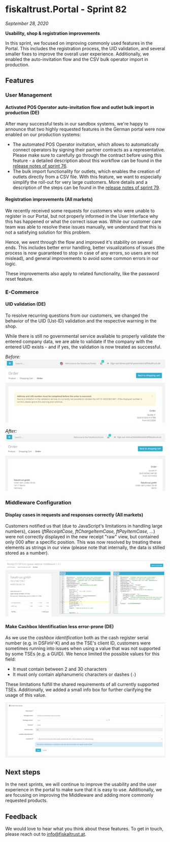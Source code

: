 # fiskaltrust.Portal - Sprint 82
_September 28, 2020_

**Usability, shop & registration improvements**

In this sprint, we focused on improving commonly used features in the Portal. This includes the registration process, the UID validation, and several smaller fixes to improve the overall user experience. Additionally, we enabled the auto-invitation flow and the CSV bulk operator import in production.

## Features

### User Management

#### Activated POS Operator auto-invitation flow and outlet bulk import in production (DE)
After many successful tests in our sandbox systems, we're happy to announce that two highly requested features in the German portal were now enabled on our production systems:
- The automated POS Operator invitation, which allows to automatically connect operators by signing their partner contracts as a representative. Please make sure to carefully go through the contract before using this feature - a detailed description about this workflow can be found in the [release notes of sprint 76](portal-sprint-76.md#automatic-onboarding-of-posoperators-preview-germany-only).
- The bulk import functionality for outlets, which enables the creation of outlets directly from a CSV file. With this feature, we want to especially simplify the roll-out for very large customers. More details and a description of the steps can be found in the [release notes of sprint 79](portal-sprint-79.md#outlet-csv-import).

#### Registration improvements (All markets)
We recently received some requests for customers who were unable to register in our Portal, but not properly informed in the User Interface why this has happened or what the correct issue was. While our customer care team was able to resolve these issues manually, we understand that this is not a satisfying solution for this problem.

Hence, we went through the flow and improved it's stability on several ends. This includes better error handling, better visualizations of issues (the process is now guaranteed to stop in case of any errors, so users are not mislead), and general improvements to avoid some common errors in our logic.

These improvements also apply to related functionality, like the password reset feature.

### E-Commerce

#### UID validation (DE)
To resolve recurring questions from our customers, we changed the behavior of the UID (Ust-ID) validation and the respective warning in the shop. 

While there is still no governmental service available to properly validate the entered company data, we are able to validate if the company with the entered UID exists - and if yes, the validation is now treated as successful. 

_Before:_
![uid-warning-before](images/sprint-79/shop-uid-warning.png)

_After:_
![uid-warning-after](images/sprint-83/shop-no-uid-warning.png)

### Middleware Configuration

#### Display cases in requests and responses correctly (All markets)
Customers notified us that (due to JavaScript's limitations in handling large numbers), cases (_ftReceiptCase, ftChargeItemCase, ftPayItemCase, ..._) were not correctly displayed in the new receipt "raw" view, but contained only 000 after a specific position. This was now resolved by treating these elements as strings in our view (please note that internally, the data is stilled stored as a number).

![request-response-cases](images/sprint-83/request-response-cases.png)

#### Make Cashbox Identification less error-prone (DE)
As we use the _cashbox identification_ both as the cash register serial number (e.g. in DSFinV-K) and as the TSE's client ID, customers were sometimes running into issues when using a value that was not supported by some TSEs (e.g. a GUID). We hence limited the possible values for this field:
- It must contain between 2 and 30 characters
- It must only contain alphanumeric characters or dashes (`-`)

These limitations fulfill the shared requirements of all currently supported TSEs. Additionally, we added a small info box for further clarifying the usage of this value.

![cashbox-identification-info](images/sprint-83/cashbox-identification.png)

## Next steps
In the next sprints, we will continue to improve the usability and the user experience in the portal to make sure that it is easy to use. Additionally, we are focusing on improving the Middleware and adding more commonly requested products.

## Feedback
We would love to hear what you think about these features. To get in touch, please reach out to [info@fiskaltrust.at](mailto:info@fiskaltrust.at).
